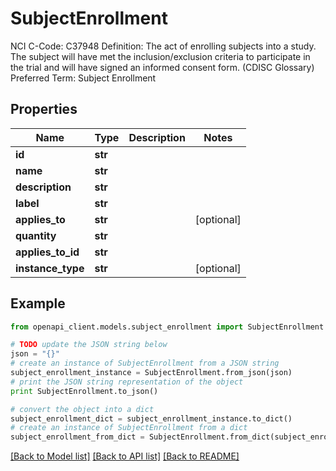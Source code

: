 # SubjectEnrollment

NCI C-Code: C37948 Definition: The act of enrolling subjects into a study. The subject will have met the inclusion/exclusion criteria to participate in the trial and will have signed an informed consent form. (CDISC Glossary) Preferred Term: Subject Enrollment

## Properties
Name | Type | Description | Notes
------------ | ------------- | ------------- | -------------
**id** | **str** |  | 
**name** | **str** |  | 
**description** | **str** |  | 
**label** | **str** |  | 
**applies_to** | **str** |  | [optional] 
**quantity** | **str** |  | 
**applies_to_id** | **str** |  | 
**instance_type** | **str** |  | [optional] 

## Example

```python
from openapi_client.models.subject_enrollment import SubjectEnrollment

# TODO update the JSON string below
json = "{}"
# create an instance of SubjectEnrollment from a JSON string
subject_enrollment_instance = SubjectEnrollment.from_json(json)
# print the JSON string representation of the object
print SubjectEnrollment.to_json()

# convert the object into a dict
subject_enrollment_dict = subject_enrollment_instance.to_dict()
# create an instance of SubjectEnrollment from a dict
subject_enrollment_from_dict = SubjectEnrollment.from_dict(subject_enrollment_dict)
```
[[Back to Model list]](../README.md#documentation-for-models) [[Back to API list]](../README.md#documentation-for-api-endpoints) [[Back to README]](../README.md)


